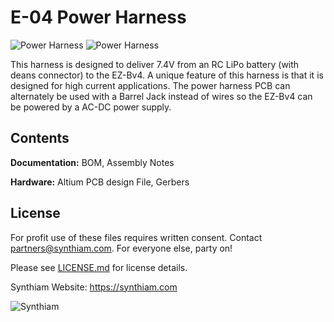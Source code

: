 # E-04 Power Harness

![Power Harness](https://live.staticflickr.com/65535/47752094371_d7be4e1886_k.jpg)
![Power Harness](https://live.staticflickr.com/65535/46962806484_26ef66dab3_k.jpg)

This harness is designed to deliver 7.4V from an RC LiPo battery (with deans connector) to the EZ-Bv4. A unique feature of this harness is that it is designed for high current applications. The power harness PCB can alternately be used with a Barrel Jack instead of wires so the EZ-Bv4 can be powered by a AC-DC power supply.

## Contents

**Documentation:** BOM, Assembly Notes

**Hardware:** Altium PCB design File, Gerbers

## License

For profit use of these files requires written consent. Contact partners@synthiam.com. For everyone else, party on!

Please see [LICENSE.md](https://github.com/synthiam/E-04_Power_Harness/blob/master/LICENSE.md) for license details.

Synthiam Website: https://synthiam.com

![Synthiam](https://live.staticflickr.com/65535/47791527651_358dffb302_m.jpg)
